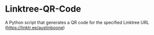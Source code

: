 # Linktree-QR-Code
A Python script that generates a QR code for the specified Linktree URL (https://linktr.ee/austinboone)
